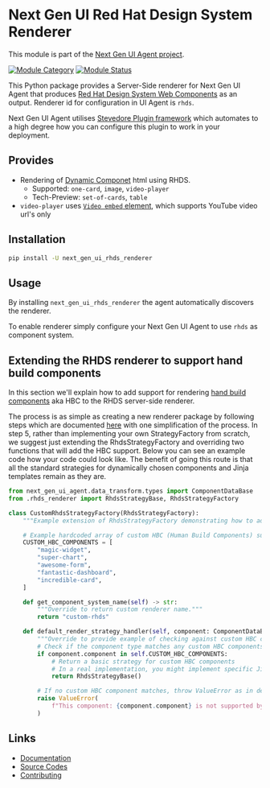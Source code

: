 # Next Gen UI Red Hat Design System Renderer

This module is part of the [Next Gen UI Agent project](https://github.com/RedHat-UX/next-gen-ui-agent).

[![Module Category](https://img.shields.io/badge/Module%20Category-UI%20Renderer-darkgreen)](https://github.com/RedHat-UX/next-gen-ui-agent)
[![Module Status](https://img.shields.io/badge/Module%20Status-Supported-green)](https://github.com/RedHat-UX/next-gen-ui-agent)

This Python package provides a Server-Side renderer for Next Gen UI Agent that produces [Red Hat Design System Web Components](https://ux.redhat.com/) as an output. Renderer id for configuration in UI Agent is `rhds`.

Next Gen UI Agent utilises [Stevedore Plugin framework](https://docs.openstack.org/stevedore/latest/index.html) which automates to a high degree how you can configure this plugin to work in your deployment.

## Provides

* Rendering of [Dynamic Componet](https://redhat-ux.github.io/next-gen-ui-agent/guide/data_ui_blocks/dynamic_components/) html using RHDS.
    * Supported: `one-card`, `image`, `video-player`
    * Tech-Preview: `set-of-cards`, `table`
* `video-player` uses [`Video embed` element](https://ux.redhat.com/elements/video-embed/), which supports YouTube video url's only

## Installation

```sh
pip install -U next_gen_ui_rhds_renderer
```

## Usage

By installing `next_gen_ui_rhds_renderer` the agent automatically discovers the renderer.

To enable renderer simply configure your Next Gen UI Agent to use `rhds` as component system.

## Extending the RHDS renderer to support hand build components

In this section we'll explain how to add support for rendering [hand build components](https://redhat-ux.github.io/next-gen-ui-agent/guide/data_ui_blocks/hand_build_components/) aka HBC to the RHDS server-side renderer.

The process is as simple as creating a new renderer package by following steps which are documented [here](https://redhat-ux.github.io/next-gen-ui-agent/guide/renderer/implementing_serverside/#a-step-by-step-guide-to-create-a-renderer-plugin) with one simplification of the process. In step 5, rather than implementing your own StrategyFactory from scratch, we suggest just extending the RhdsStrategyFactory and overriding two functions that will add the HBC support. Below you can see an example code how your code could look like. The benefit of going this route is that all the standard strategies for dynamically chosen components and Jinja templates remain as they are.

```py
from next_gen_ui_agent.data_transform.types import ComponentDataBase
from .rhds_renderer import RhdsStrategyBase, RhdsStrategyFactory

class CustomRhdsStrategyFactory(RhdsStrategyFactory):
    """Example extension of RhdsStrategyFactory demonstrating how to add custom hand build components handling."""

    # Example hardcoded array of custom HBC (Human Build Components) supported components
    CUSTOM_HBC_COMPONENTS = [
        "magic-widget",
        "super-chart",
        "awesome-form",
        "fantastic-dashboard",
        "incredible-card",
    ]

    def get_component_system_name(self) -> str:
        """Override to return custom renderer name."""
        return "custom-rhds"

    def default_render_strategy_handler(self, component: ComponentDataBase):
        """Override to provide example of checking against custom HBC components."""
        # Check if the component type matches any custom HBC components
        if component.component in self.CUSTOM_HBC_COMPONENTS:
            # Return a basic strategy for custom HBC components
            # In a real implementation, you might implement specific Jinja templates and preprocessing logic
            return RhdsStrategyBase()

        # If no custom HBC component matches, throw ValueError as in default implementation
        raise ValueError(
            f"This component: {component.component} is not supported by Red Hat Design System rendering plugin."
        )
```

## Links

* [Documentation](https://redhat-ux.github.io/next-gen-ui-agent/guide/renderer/rhds/)
* [Source Codes](https://github.com/RedHat-UX/next-gen-ui-agent/tree/main/libs/next_gen_ui_rhds_renderer)
* [Contributing](https://redhat-ux.github.io/next-gen-ui-agent/development/contributing/)
